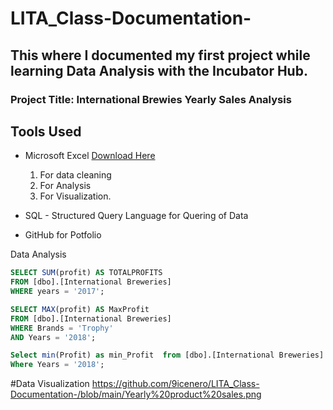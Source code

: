# LITA_Class-Documentation-

## This where I documented my first project while learning Data Analysis with the Incubator Hub.
### Project Title: International Brewies Yearly Sales Analysis

## Tools Used
- Microsoft Excel [Download Here](https://www.Microsoft.com)
  1. For data cleaning
  2. For Analysis
  3. For Visualization.
     
- SQL - Structured Query Language for Quering of Data

- GitHub for Potfolio

Data Analysis
```SQL
SELECT SUM(profit) AS TOTALPROFITS
FROM [dbo].[International Breweries]
WHERE years = '2017';

SELECT MAX(profit) AS MaxProfit
FROM [dbo].[International Breweries]
WHERE Brands = 'Trophy'
AND Years = '2018';

Select min(Profit) as min_Profit  from [dbo].[International Breweries]
Where Years = '2018';
```

#Data Visualization
https://github.com/9icenero/LITA_Class-Documentation-/blob/main/Yearly%20product%20sales.png
